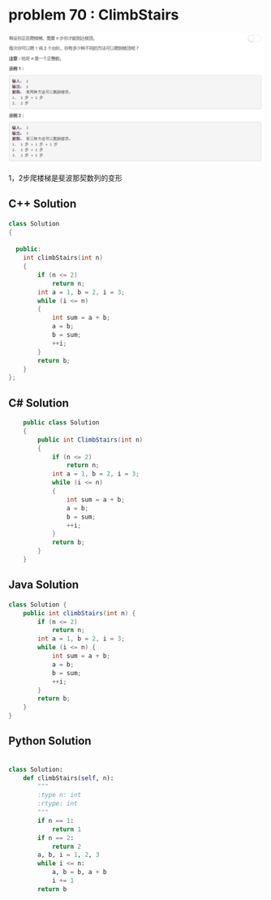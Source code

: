 
# problem 70 : ClimbStairs

<img src="https://github.com/Peefy/PeefyLeetCode/blob/master/doc/1-100/70.ClimbStairs/problem.png"/>

1，2步爬楼梯是斐波那契数列的变形

## C++ Solution

```c++
class Solution
{

  public:
    int climbStairs(int n)
    {
        if (n <= 2)
            return n;
        int a = 1, b = 2, i = 3;
        while (i <= n)
        {
            int sum = a + b;
            a = b;
            b = sum;
            ++i;
        }
        return b;
    }
};

```

## C# Solution

```csharp
    public class Solution
    {
        public int ClimbStairs(int n)
        {
            if (n <= 2)
                return n;
            int a = 1, b = 2, i = 3;
            while (i <= n)
            {
                int sum = a + b;
                a = b;
                b = sum;
                ++i;
            }
            return b;
        }
    }

```

## Java Solution

```java
class Solution {
    public int climbStairs(int n) {
        if (n <= 2)
            return n;
        int a = 1, b = 2, i = 3;
        while (i <= n) {
            int sum = a + b;
            a = b;
            b = sum;
            ++i;
        }
        return b;
    }
}

```

## Python Solution

```python

class Solution:
    def climbStairs(self, n):
        """
        :type n: int
        :rtype: int
        """
        if n == 1:
            return 1
        if n == 2:
            return 2
        a, b, i = 1, 2, 3
        while i <= n:
            a, b = b, a + b
            i += 1
        return b

```


